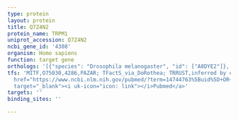 ```yaml
---
type: protein
layout: protein
title: Q7Z4N2
protein_name: TRPM1
uniprot_accession: Q7Z4N2
ncbi_gene_id: '4308'
organism: Homo sapiens
function: target gene
orthologs: '[{"species": "Drosophila melanogaster", "id": ["A8DYE2"]}, {"species": "Caenorhabditis elegans", "id": ["Q93971"]}, {"species": "Mus musculus", "id": ["<a href=\"/protein/q2tv84\">Q2TV84</a>"]}, {"species": "Rattus norvegicus", "id": ["F1M9X0"]}]'
tfs: 'MITF,O75030,4286,PAZAR; TFactS_via_DoRothea; TRRUST,inferred by curator,&ensp;<a
  href="https://www.ncbi.nlm.nih.gov/pubmed/?term=14744763%5Buid%5D+OR+1999537%5Buid%5D+OR+18971253%5Buid%5D+OR+15577322%5Buid%5D+OR+20482673%5Buid%5D+OR+19067971%5Buid%5D+OR+18971253%5Buid%5D+OR+22761861%5Buid%5D+OR+31340985%5Buid%5D+OR+29087512%5Buid%5D"
  target="_blank"><i uk-icon="icon: link"></i>Pubmed</a>'
targets: ''
binding_sites: ''

---
```

